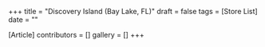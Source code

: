 +++
title = "Discovery Island (Bay Lake, FL)"
draft = false
tags = [Store List]
date = ""

[Article]
contributors = []
gallery = []
+++